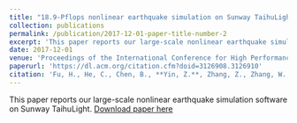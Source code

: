 ```yaml
---
title: "18.9-Pflops nonlinear earthquake simulation on Sunway TaihuLight: enabling depiction of 18-Hz and 8-meter scenarios"
collection: publications
permalink: /publication/2017-12-01-paper-title-number-2
excerpt: 'This paper reports our large-scale nonlinear earthquake simulation software on Sunway TaihuLight.'
date: 2017-12-01
venue: 'Proceedings of the International Conference for High Performance Computing, Networking, Storage and Analysis (SC)'
paperurl: 'https://dl.acm.org/citation.cfm?doid=3126908.3126910'
citation: 'Fu, H., He, C., Chen, B., **Yin, Z.**, Zhang, Z., Zhang, W., ... & Chen, X. (2017). 18.9-Pflops nonlinear earthquake simulation on Sunway TaihuLight: enabling depiction of 18-Hz and 8-meter scenarios. ieee international conference on high performance computing data and analytics.'
---
```

This paper reports our large-scale nonlinear earthquake simulation software on Sunway TaihuLight.
[Download paper here](https://dl.acm.org/citation.cfm?doid=3126908.3126910)

